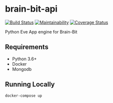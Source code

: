 # brain-bit-api

[![Build Status](https://travis-ci.org/DEV3L/brain-bit-api.svg?branch=master)](https://travis-ci.org/DEV3L/brain-bit-api)
[![Maintainability](https://api.codeclimate.com/v1/badges/fc5ba38b5fb2100bb834/maintainability)](https://codeclimate.com/github/DEV3L/brain-bit-api/maintainability)
[![Coverage Status](https://coveralls.io/repos/github/DEV3L/brain-bit-api/badge.svg?branch=master)](https://coveralls.io/github/DEV3L/brain-bit-api?branch=master)

Python Eve App engine for Brain-Bit


## Requirements
- Python 3.6+
- Docker
- Mongodb

## Running Locally

`docker-compose up`
